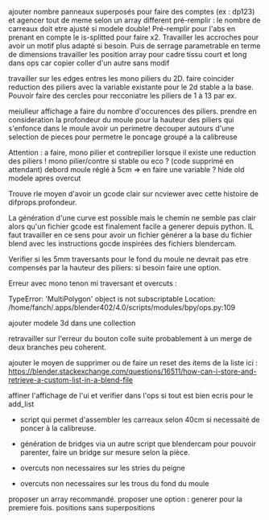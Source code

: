 ajouter nombre panneaux superposés pour faire des comptes (ex : dp123) et agencer tout de meme selon un array different
pré-remplir : le nombre de carreaux doit etre ajusté si modele double!
Pré-remplir pour l'abs en prenant en compte le is-splitted pour faire x2.
Travailler les accroches pour avoir un motif plus adapté si besoin.
Puis de serrage parametrable en terme de dimensions
travailler les position array pour cadre tissu court et long dans ops car copier coller d'un autre sans modif

travailler sur les edges entres les mono piliers du 2D.
faire coincider reduction des piliers avec la variable existante pour le 2d stable a la base.
Pouvoir faire des cercles pour recconiatre les piliers de 1 à 13 par ex.

meiulleur affichage a faire du nombre d'occurences des piliers.
prendre en consideration la profondeur du moule pour la hauteur des piliers qui s'enfonce dans le moule
avoir un perimetre decouper autours d'une selection de pieces pour permetre le poncage groupé a la calibreuse

Attention : a faire, mono pilier et contrepilier lorsque il existe une reduction des piliers !
mono pilier/contre si stable ou eco ? (code supprimé en attendant)
debord moule réglé à 5cm => en faire une variable ?
hide old modele apres overcut


Trouve rle moyen d'avoir un gcode clair sur ncviewer avec cette histoire de difprops.profondeur.

La génération d'une curve est possible mais le chemin ne semble pas clair alors qu'un fichier gcode est finalement facile a generer depuis python. IL faut travailler en ce sens pour avoir un fichier générer a la base du fichier blend avec les instructions gocde inspirées des fichiers blendercam.

Verifier si les 5mm traversants pour le fond du moule ne devrait pas etre compensés par la hauteur des piliers: si besoin faire une option.

Erreur avec mono tenon mi traversant et overcuts : 

TypeError: 'MultiPolygon' object is not subscriptable
Location: /home/fanch/.apps/blender402/4.0/scripts/modules/bpy/ops.py:109

ajouter modele 3d dans une collection

retravailler sur l'erreur du bouton colle suite probablement à un merge de deux branches peu coherent.


ajouter le moyen de supprimer ou de faire un reset des items de la liste
ici : https://blender.stackexchange.com/questions/16511/how-can-i-store-and-retrieve-a-custom-list-in-a-blend-file

affiner l'affichage de l'ui et verifier dans l'ops si tout est bien ecris pour le add_list

- script qui permet d'assembler les carreaux selon 40cm si necessaité de poncer à la calibreuse.
- génération de bridges via un autre script que blendercam pour pouvoir parenter, faire un bridge sur mesure selon la pièce. 

- overcuts non necessaires sur les stries du peigne
- overcuts non necessaires sur les trous du fond du moule 

proposer un array recommandé.
proposer une option : generer pour la premiere fois. positions sans superpositions